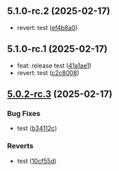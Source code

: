 ## 5.1.0-rc.2 (2025-02-17)

* revert: test ([ef4b8a0](https://github.com/0816i/semantic-release-test/commit/ef4b8a0))

## 5.1.0-rc.1 (2025-02-17)

* feat: release test ([41a1ae1](https://github.com/0816i/semantic-release-test/commit/41a1ae1))
* revert: test ([c2c8008](https://github.com/0816i/semantic-release-test/commit/c2c8008))

## [5.0.2-rc.3](https://github.com/0816i/semantic-release-test/compare/v5.0.2-rc.2...v5.0.2-rc.3) (2025-02-17)


### Bug Fixes

* test ([b34112c](https://github.com/0816i/semantic-release-test/commit/b34112c1b2d67ea603e300425b76dd45ace5c686))


### Reverts

* test ([10cf55d](https://github.com/0816i/semantic-release-test/commit/10cf55db311c829a896996389a67960534a91afd))
